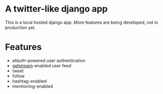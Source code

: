 # A twitter-like django app

This is a local hosted django app. More features are being developed, not in production yet.

# Features

* allauth-powered user authentication
* [getstream](https://getstream.io/)-enabled user feed
* tweet
* follow
* hashtag-enabled
* mentioning-enabled
